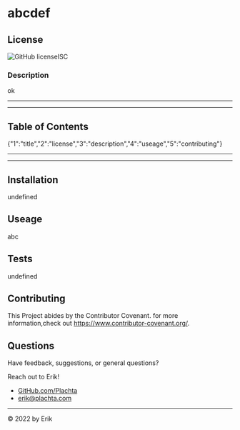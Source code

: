 # abcdef

## License
![GitHub license](https://img.shields.io/github/license/Plachta/abcdef)ISC

### Description

ok

---

---

## Table of Contents
{"1":"title","2":"license","3":"description","4":"useage","5":"contributing"}

---

---

## Installation



undefined

## Useage

abc


## Tests

undefined

## Contributing

This Project abides by the Contributor Covenant. for more information,check out https://www.contributor-covenant.org/.

## Questions
    
Have feedback, suggestions, or general questions?

Reach out to Erik!
- [GitHub.com/Plachta]("https://github.com/Plachta")
- erik@plachta.com
      
---

 &copy; 2022 by Erik

